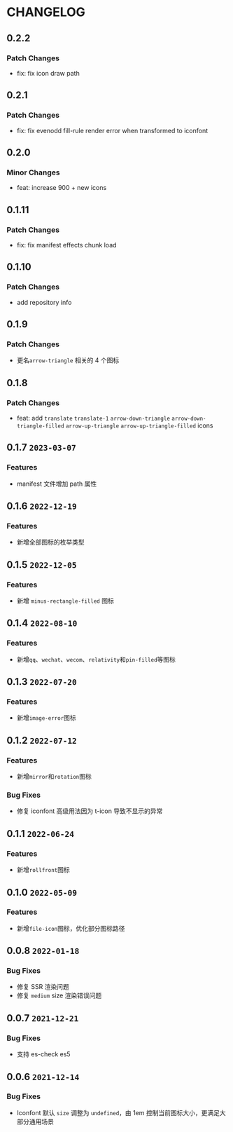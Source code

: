 # CHANGELOG

## 0.2.2

### Patch Changes

- fix: fix icon draw path

## 0.2.1

### Patch Changes

- fix: fix evenodd fill-rule render error when transformed to iconfont

## 0.2.0

### Minor Changes

- feat: increase 900 + new icons

## 0.1.11

### Patch Changes

- fix: fix manifest effects chunk load

## 0.1.10

### Patch Changes

- add repository info

## 0.1.9

### Patch Changes

- 更名`arrow-triangle` 相关的 4 个图标

## 0.1.8

### Patch Changes

- feat: add `translate` `translate-1` `arrow-down-triangle` `arrow-down-triangle-filled` `arrow-up-triangle` `arrow-up-triangle-filled` icons

## 0.1.7 `2023-03-07`

### Features

- manifest 文件增加 path 属性

## 0.1.6 `2022-12-19`

### Features

- 新增全部图标的枚举类型

## 0.1.5 `2022-12-05`

### Features

- 新增 `minus-rectangle-filled` 图标

## 0.1.4 `2022-08-10`

### Features

- 新增`qq`、`wechat`、`wecom`、`relativity`和`pin-filled`等图标

## 0.1.3 `2022-07-20`

### Features

- 新增`image-error`图标

## 0.1.2 `2022-07-12`

### Features

- 新增`mirror`和`rotation`图标

### Bug Fixes

- 修复 iconfont 高级用法因为 t-icon 导致不显示的异常

## 0.1.1 `2022-06-24`

### Features

- 新增`rollfront`图标

## 0.1.0 `2022-05-09`

### Features

- 新增`file-icon`图标，优化部分图标路径

## 0.0.8 `2022-01-18`

### Bug Fixes

- 修复 SSR 渲染问题
- 修复 `medium` size 渲染错误问题

## 0.0.7 `2021-12-21`

### Bug Fixes

- 支持 es-check es5

## 0.0.6 `2021-12-14`

### Bug Fixes

- Iconfont 默认 `size` 调整为 `undefined`，由 1em 控制当前图标大小，更满足大部分通用场景
